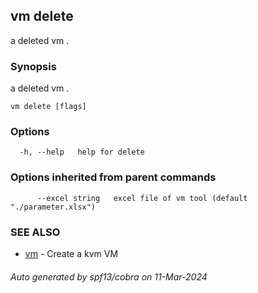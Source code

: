 ## vm delete

a deleted vm .

### Synopsis

a deleted vm .

```
vm delete [flags]
```

### Options

```
  -h, --help   help for delete
```

### Options inherited from parent commands

```
      --excel string   excel file of vm tool (default "./parameter.xlsx")
```

### SEE ALSO

* [vm](vm.md)	 - Create a kvm VM

###### Auto generated by spf13/cobra on 11-Mar-2024

